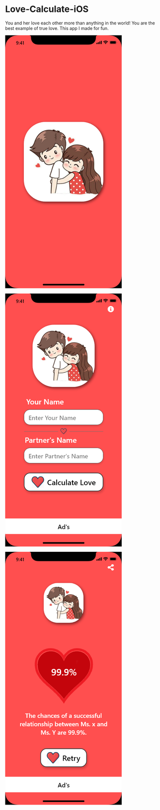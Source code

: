 # Love-Calculate-iOS

You and her love each other more than anything in the world! You are the best example of true love.
This app I made for fun.


![Image of Yaktocat](https://github.com/Shahriarhossain123/Love-Calculate-iOS/blob/main/Welcome.png)

![Image of Yaktocat](https://github.com/Shahriarhossain123/Love-Calculate-iOS/blob/main/Home.png)

![Image of Yaktocat](https://github.com/Shahriarhossain123/Love-Calculate-iOS/blob/main/Result.png)
